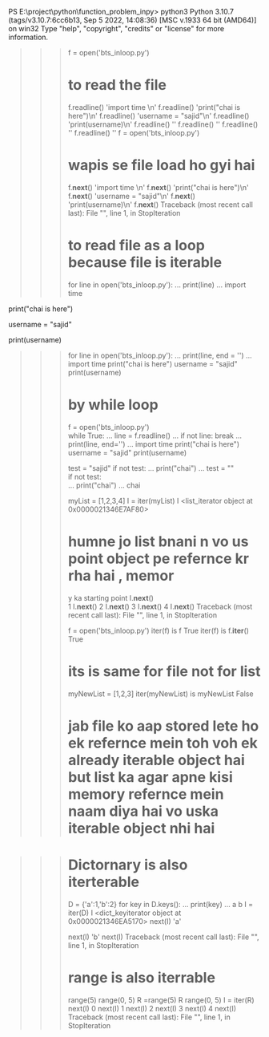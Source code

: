 PS E:\project\python\function_problem_inpy> python3
Python 3.10.7 (tags/v3.10.7:6cc6b13, Sep 5 2022, 14:08:36) [MSC v.1933 64 bit (AMD64)] on win32
Type "help", "copyright", "credits" or "license" for more information.

> > > f = open('bts_inloop.py')
> > >
> > > # to read the file
> > >
> > > f.readline()
> > > 'import time \n'
> > > f.readline()
> > > 'print("chai is here")\n'
> > > f.readline()
> > > 'username = "sajid"\n'
> > > f.readline()
> > > 'print(username)\n'
> > > f.readline()
> > > ''
> > > f.readline()
> > > ''
> > > f.readline()
> > > ''
> > > f.readline()
> > > ''
> > > f = open('bts_inloop.py')
> > >
> > > # wapis se file load ho gyi hai
> > >
> > > f.**next**()
> > > 'import time \n'
> > > f.**next**()
> > > 'print("chai is here")\n'
> > > f.**next**()
> > > 'username = "sajid"\n'
> > > f.**next**()
> > > 'print(username)\n'
> > > f.**next**()
> > > Traceback (most recent call last):
> > > File "<stdin>", line 1, in <module>
> > > StopIteration
> > >
> > > # to read file as a loop because file is iterable
> > >
> > > for line in open('bts_inloop.py'):
> > > ... print(line)
> > > ...
> > > import time

print("chai is here")

username = "sajid"

print(username)

> > > for line in open('bts_inloop.py'):
> > > ... print(line, end = '')
> > > ...
> > > import time
> > > print("chai is here")
> > > username = "sajid"
> > > print(username)
> > >
> > > # by while loop
> > >
> > > f = open('bts_inloop.py')  
> > > while True:
> > > ... line = f.readline()
> > > ... if not line: break
> > > ... print(line, end='')
> > > ...
> > > import time
> > > print("chai is here")
> > > username = "sajid"
> > > print(username)
> > >
> > > test = "sajid"
> > > if not test:
> > > ... print("chai")
> > > ...
> > > test = ""  
> > > if not test:  
> > > ... print("chai")
> > > ...
> > > chai
> > >
> > > myList = [1,2,3,4]
> > > I = iter(myList)
> > > I
> > > <list_iterator object at 0x0000021346E7AF80>
> > >
> > > # humne jo list bnani n vo us point object pe refernce kr rha hai , memor
> > >
> > > y ka starting point
> > > I.**next**()  
> > > 1
> > > I.**next**()
> > > 2
> > > I.**next**()
> > > 3
> > > I.**next**()
> > > 4
> > > I.**next**()
> > > Traceback (most recent call last):
> > > File "<stdin>", line 1, in <module>
> > > StopIteration
> > >
> > > f = open('bts_inloop.py')
> > > iter(f) is f
> > > True
> > > iter(f) is f.**iter**()
> > > True
> > >
> > > # its is same for file not for list
> > >
> > > myNewList = [1,2,3]
> > > iter(myNewList) is myNewList
> > > False
> > >
> > > # jab file ko aap stored lete ho ek refernce mein toh voh ek already iterable object hai but list ka agar apne kisi memory refernce mein naam diya hai vo uska iterable object nhi hai

> > > # Dictornary is also iterterable
> > >
> > > D = {'a':1,'b':2}
> > > for key in D.keys():
> > > ... print(key)
> > > ...
> > > a
> > > b
> > > I = iter(D)
> > > I
> > > <dict_keyiterator object at 0x0000021346EA5170>
> > > next(I)
> > > 'a'
> > >
> > > next(I)
> > > 'b'
> > > next(I)
> > > Traceback (most recent call last):
> > > File "<stdin>", line 1, in <module>
> > > StopIteration
> > >
> > > # range is also iterrable
> > >
> > > range(5)
> > > range(0, 5)
> > > R =range(5)
> > > R
> > > range(0, 5)
> > > I = iter(R)
> > > next(I)
> > > 0
> > > next(I)
> > > 1
> > > next(I)
> > > 2
> > > next(I)
> > > 3
> > > next(I)
> > > 4
> > > next(I)
> > > Traceback (most recent call last):
> > > File "<stdin>", line 1, in <module>
> > > StopIteration

